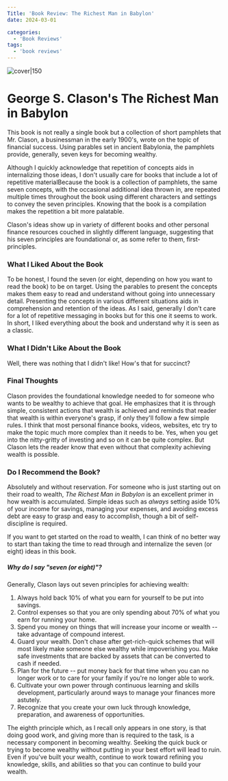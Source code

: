 ```yaml
---
Title: 'Book Review: The Richest Man in Babylon'
date: 2024-03-01

categories:
  - 'Book Reviews'
tags:
  - 'book reviews'
---
```


![cover|150](http://books.google.com/books/content?id=H0EYaZ9-EckC&printsec=frontcover&img=1&zoom=1&edge=curl&source=gbs_api)

# George S. Clason's The Richest Man in Babylon

This book is not really a single book but a collection of short pamphlets that Mr. Clason, a businessman in the early 1900's, wrote on the topic of financial success.  Using parables set in ancient Babylonia, the pamphlets provide, generally, seven keys for becoming wealthy. 

Although I quickly acknowledge that repetition of concepts aids in internalizing those ideas, I don't usually care for books that include a lot of repetitive materialBecause the book is a collection of pamphlets, the same seven concepts, with the occasional additional idea thrown in, are repeated multiple times throughout the book using different characters and settings to convey the seven principles. Knowing that the book is a compilation makes the repetition a bit more palatable.

Clason's ideas show up in variety of different books and other personal finance resources couched in slightly different language, suggesting that his seven principles are foundational or, as some refer to them, first-principles.  

### What I Liked About the Book

To be honest, I found the seven (or eight, depending on how you want to read the book) to be on target.  Using the parables to present the concepts makes them easy to read and understand without going into unnecessary detail. Presenting the concepts in various different situations aids in comprehension and retention of the ideas.  As I said, generally I don't care for a lot of repetitive messaging in books but for this one it seems to work.  In short, I liked everything about the book and understand why it is seen as a classic.

### What I Didn't Like About the Book

Well, there was nothing that I didn't like!  How's that for succinct?

### Final Thoughts

Clason provides the foundational knowledge needed to for someone who wants to be wealthy to achieve that goal.  He emphasizes that it is through simple, consistent actions that wealth is achieved and reminds that reader that wealth is within everyone's grasp, if only they'll follow a few simple rules. I think that most personal finance books, videos, websites, etc try to make the topic much more complex than it needs to be. Yes, when you get into the nitty-gritty of investing and so on it can be quite complex. But Clason lets the reader know that even without that complexity achieving wealth is possible.

### Do I Recommend the Book?

Absolutely and without reservation.  For someone who is just starting out on their road to wealth, *The Richest Man in Babylon* is an excellent primer in how wealth is accumulated.  Simple ideas such as *always* setting aside 10% of your income for savings, managing your expenses, and avoiding excess debt are easy to grasp and easy to accomplish, though a bit of self-discipline is required.

If you want to get started on the road to wealth, I can think of no better way to start than taking the time to read through and internalize the seven (or eight) ideas in this book.

##### Why do I say "seven (or eight)"?
Generally, Clason lays out seven principles for achieving wealth:
1. Always hold back 10% of what you earn for yourself to be put into savings.
2. Control expenses so that you are only spending about 70% of what you earn for running your home.
3. Spend you money on things that will increase your income or wealth -- take advantage of compound interest.
4. Guard your wealth.  Don't chase after get-rich-quick schemes that will most likely make someone else wealthy while impoverishing you.  Make safe investments that are backed by assets that can be converted to cash if needed.
5. Plan for the future -- put money back for that time when you can no longer work or to care for your family if you're no longer able to work.
6. Cultivate your own power through continuous learning and skills development, particularly around ways to manage your finances more astutely.
7. Recognize that you create your own luck through knowledge, preparation, and awareness of opportunities.  

The eighth principle which, as I recall only appears in one story, is that doing good work, and giving more than is required to the task, is a necessary component in becoming wealthy.  Seeking the quick buck or trying to become wealthy without putting in your best effort will lead to ruin.  Even if you've built your wealth, continue to work toward refining you knowledge, skills, and abilities so that you can continue to build your wealth.
